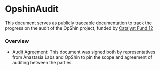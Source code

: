 # OpshinAudit
This document serves as publicly traceable documentation to track the progress on the audit of the OpShin project, funded by [Catalyst Fund 12](https://projectcatalyst.io/funds/12/f12-cardano-open-developers/opshin-audit)

### Overview

- [Audit Agreement](https://github.com/OpShin/OpshinAudit/blob/main/Audit%20Agreement%20-%20Milestone%201.pdf): This document was signed both by representatives from Anastasia Labs and OpShin to pin the scope and agreement of auditing between the parties.
